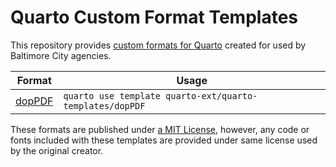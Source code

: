 # Quarto Custom Format Templates

<!-- badges: start -->
<!-- badges: end -->

This repository provides [custom formats for Quarto](https://quarto.org/docs/extensions/formats.html) created for used by Baltimore City agencies.

| Format                                                                     | Usage                                                    |
|-------------------------|-----------------------------------------------|
| [dopPDF](/dopPDF)           | `quarto use template quarto-ext/quarto-templates/dopPDF`    |

These formats are published under [a MIT License](LICENSE.md), however, any code or fonts included with these templates are provided under same license used by the original creator.